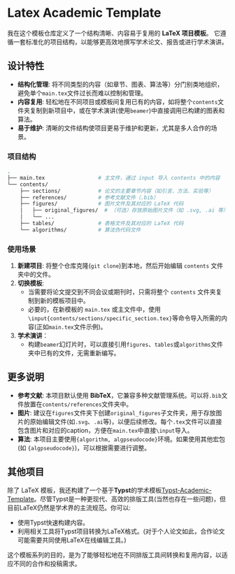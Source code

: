 # Latex Academic Template
我在这个模板仓库定义了一个结构清晰、内容易于复用的 **LaTeX 项目模板**。
它遵循一套标准化的项目结构，以能够更高效地撰写学术论文、报告或进行学术演讲。


## 设计特性
- **结构化管理**: 将不同类型的内容（如章节、图表、算法等）分门别类地组织，避免单个`main.tex`文件过长而难以控制和管理。
- **内容复用**: 轻松地在不同项目或模板间复用已有的内容，如将整个`contents`文件夹复制到新项目中，或在学术演讲(使用`beamer`)中直接调用已构建的图表和算法。
- **易于维护**: 清晰的文件结构使项目更易于维护和更新，尤其是多人合作的场景。


### 项目结构
```bash
.
├── main.tex                 # 主文件，通过 input 导入 contents 中的内容
└── contents/
    ├── sections/            # 论文的主要章节内容（如引言、方法、实验等）
    ├── references/          # 参考文献文件（.bib）
    ├── figures/             # 图片文件及其对应的 LaTeX 代码
    │   ├── original_figures/  # （可选）存放原始图片文件（如 .svg, .ai 等）
    │   └── ...
    ├── tables/              # 表格文件及其对应的 LaTeX 代码
    └── algorithms/          # 算法伪代码文件
```

### 使用场景
1. **新建项目**: 将整个仓库克隆(`git clone`)到本地，然后开始编辑 `contents` 文件夹中的文件。
1. **切换模板**: 
   - 当需要将论文提交到不同会议或期刊时，只需将整个 `contents` 文件夹复制到新的模板项目中。
   - 必要的，在新模板的 `main.tex` 或主文件中，使用`\input{contents/sections/specific_section.tex}`等命令导入所需的内容(正如`main.tex`文件示例)。
1. **学术演讲**：
   - 构建`beamer`幻灯片时，可以直接引用`figures`、`tables`或`algorithms`文件夹中已有的文件，无需重新编写。


## 更多说明
- **参考文献**: 本项目默认使用 **BibTeX**，它兼容多种文献管理系统。可以将`.bib`文件放置在`contents/references`文件夹中。
- **图片**: 建议在`figures`文件夹下创建`original_figures`子文件夹，用于存放图片的原始编辑文件(如`.svg`、`.ai`等)，以便后续修改。每个`.tex`文件可以直接包含图片和对应的caption，方便在`main.tex`中直接`\input`导入。
- **算法**: 本项目主要使用`{algorithm, algpseudocode}`环境。如果使用其他宏包(如 `{algpseudocode}`)，可以根据需要进行调整。


## 其他项目
除了 LaTeX 模板，我还构建了一个基于**Typst**的学术模板[Typst-Academic-Template](https://github.com/yuliu625/Yu-Typst-Academic-Template)。尽管Typst是一种更现代、高效的排版工具(当然也存在一些问题)，但目前LaTeX仍然是学术界的主流规范。你可以:
- 使用Typst快速构建内容。
- 利用相关工具将Typst项目转换为LaTeX格式。(对于个人论文如此，合作论文可能需要共同使用LaTeX在线编辑工具。)

这个模板系列的目的，是为了能够轻松地在不同排版工具间转换和复用内容，以适应不同的合作和投稿需求。

